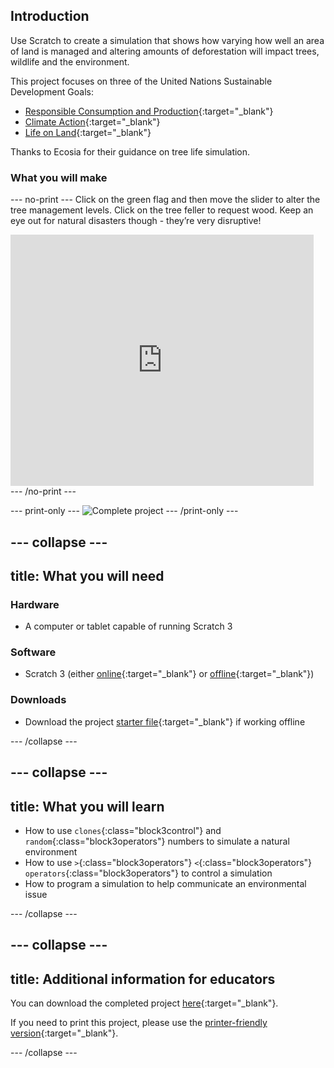 ## Introduction

Use Scratch to create a simulation that shows how varying how well an area of land is managed and altering amounts of deforestation will impact trees, wildlife and the environment.

This project focuses on three of the United Nations Sustainable Development Goals:

+ [Responsible Consumption and Production](https://www.undp.org/content/undp/en/home/sustainable-development-goals/goal-12-responsible-consumption-and-production.html){:target="_blank"}
+ [Climate Action](https://www.undp.org/content/undp/en/home/sustainable-development-goals/goal-13-climate-action.html){:target="_blank"}
+ [Life on Land](https://www.undp.org/content/undp/en/home/sustainable-development-goals/goal-15-life-on-land.html){:target="_blank"}

Thanks to Ecosia for their guidance on tree life simulation.

### What you will make

--- no-print ---
Click on the green flag and then move the slider to alter the tree management levels. Click on the tree feller to request wood. Keep an eye out for natural disasters though - they’re very disruptive!

<div class="scratch-preview">
  <iframe allowtransparency="true" width="485" height="402" src="https://scratch.mit.edu/projects/431800781/?autostart=false" frameborder="0"></iframe>
</div>
--- /no-print ---

--- print-only ---
![Complete project](images/showcase_static.png)
--- /print-only ---

--- collapse ---
---
title: What you will need
---
### Hardware

+ A computer or tablet capable of running Scratch 3

### Software

+ Scratch 3 (either [online](https://scratch.mit.edu/){:target="_blank"} or [offline](https://scratch.mit.edu/download){:target="_blank"})

### Downloads

+ Download the project [starter file](http://rpf.io/p/en/electricity-generation-go){:target="_blank"} if working offline

--- /collapse ---

--- collapse ---
---
title: What you will learn
---

+ How to use `clones`{:class="block3control"} and `random`{:class="block3operators"} numbers to simulate a natural environment
+ How to use `>`{:class="block3operators"} `<`{:class="block3operators"} `operators`{:class="block3operators"} to control a simulation
+ How to program a simulation to help communicate an environmental issue

--- /collapse ---

--- collapse ---
---
title: Additional information for educators
---

You can download the completed project [here](http://rpf.io/p/en/tree-life-simulator-get){:target="_blank"}.

If you need to print this project, please use the [printer-friendly version](https://projects.raspberrypi.org/en/projects/tree-life-simulator/print){:target="_blank"}.

--- /collapse ---

